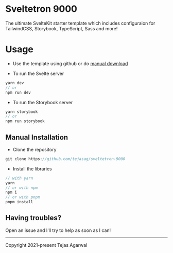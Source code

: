 # Sveltetron 9000
The ultimate SvelteKit starter template which includes configuraion for TailwindCSS, Storybook, TypeScript, Sass and more!

# Usage
- Use the template using github or do [manual download](https://github.com/tejasag/sveltetron-9000#Manual-installation) 

- To run the Svelte server
```js
yarn dev 
// or
npm run dev
```

- To run the Storybook server
```js
yarn storybook
// or
npm run storybook
```

## Manual Installation
- Clone the repository
```js
git clone https://github.com/tejasag/sveltetron-9000
```

- Install the libraries
```js
// with yarn
yarn 
// or with npm
npm i
// or with pnpm
pnpm install
```

## Having troubles?
Open an issue and I'll try to help as soon as I can!

---

Copyright 2021-present Tejas Agarwal
